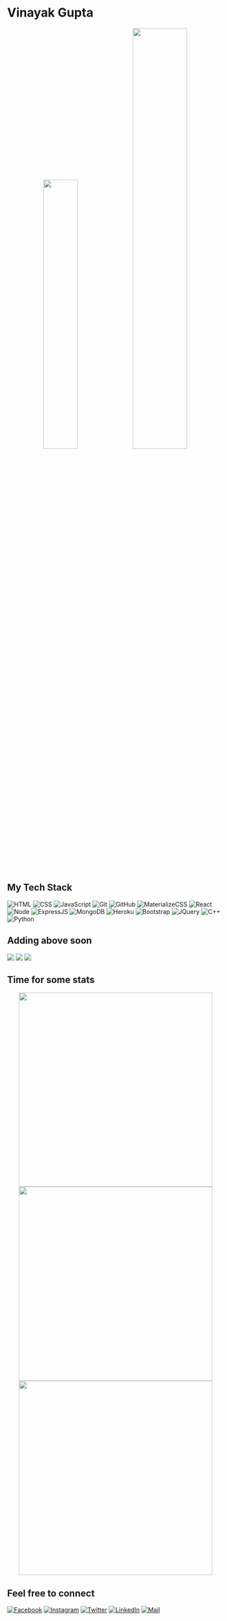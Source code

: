 # Vinayak Gupta
<p align="center">
    <img src="https://user-images.githubusercontent.com/24913006/88025665-3975ce00-cb52-11ea-897e-edc2c289b474.gif" width="40%">
    <img src="https://user-images.githubusercontent.com/24913006/88030350-befc7c80-cb58-11ea-8dfe-d78b0b3d97ec.gif" width="50%">
</p>

## My Tech Stack

<img src="https://img.shields.io/badge/-HTML-red" alt="HTML"> <img src="https://img.shields.io/badge/-CSS-purple" alt="CSS"> <img src="https://img.shields.io/badge/-JavaScript-yellow" alt="JavaScript"> <img src="https://img.shields.io/badge/-Git-blue" alt="Git"> <img src="https://img.shields.io/badge/-GitHub-green" alt="GitHub"> <img src="https://img.shields.io/badge/-MaterializeCSS-pink" alt="MaterializeCSS"> <img src="https://img.shields.io/badge/-React-blue" alt="React"> <img src="https://img.shields.io/badge/-Node-green" alt="Node"> <img src="https://img.shields.io/badge/-ExpressJS-purple" alt="ExpressJS"> <img src="https://img.shields.io/badge/-MongoDB-green" alt="MongoDB"> <img src="https://img.shields.io/badge/-Heroku-purple" alt="Heroku"> <img src="https://img.shields.io/badge/-Bootstrap-red" alt="Bootstrap"> <img src="https://img.shields.io/badge/-JQuery-yellow" alt="JQuery"> <img src="https://img.shields.io/badge/-C++-purple" alt="C++"> <img src="https://img.shields.io/badge/-Python-blue" alt="Python">

## Adding above soon 

<img src="https://img.shields.io/badge/-Flutter-blue"> <img src="https://img.shields.io/badge/-Django-purple"> <img src="https://img.shields.io/badge/-AWS-orange">

## Time for some stats

<p align="center">
    <img src="https://github-readme-stats.vercel.app/api?username=vinayakguptaa&&show_icons=true" max-width="100%" width="450px">
    <img src="https://github-readme-streak-stats.herokuapp.com/?user=vinayakguptaa" max-width="100%" width="450px">
    <img src="https://github-readme-stats.vercel.app/api/top-langs/?username=vinayakguptaa&layout=compact" max-width="100%" width="450px">
</p>

## Feel free to connect

[![Facebook](https://img.shields.io/badge/Facebook-add-blue.svg?logo=facebook&logoColor=white)](https://www.facebook.com/vinayakguptaaa) 
[![Instagram](https://img.shields.io/badge/Instagram-follow-purple.svg?logo=instagram&logoColor=white)](https://www.instagram.com/vinayak.__.gupta/)
[![Twitter](https://img.shields.io/badge/twitter-follow-blue?logo=twitter&logoColor=white)](https://twitter.com/vinayakguptaa)
[![LinkedIn](https://img.shields.io/badge/Linkedin-follow-informational?logo=linkedin&logoColor=white)](https://www.linkedin.com/in/vinayakguptaa/)
[![Mail](https://img.shields.io/badge/Mail-critical?logo=gmail&logoColor=white)](mailto:guptavinayakg@gmail.com)
